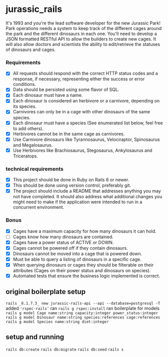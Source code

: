 # jurassic_rails
It's 1993 and you're the lead software developer for the new Jurassic Park! Park operations needs a system to keep track of the different cages around the park and the different dinosaurs in each one. You'll need to develop a JSON formatted RESTful API to allow the builders to create new cages. It will also allow doctors and scientists the ability to edit/retrieve the statuses of dinosaurs and cages.

### Requirements
- [x] All requests should respond with the correct HTTP status codes and a response, if necessary, representing either the success or error conditions.
- [x] Data should be persisted using some flavor of SQL.
- [x] Each dinosaur must have a name.
- [x] Each dinosaur is considered an herbivore or a carnivore, depending on its species.
- [x] Carnivores can only be in a cage with other dinosaurs of the same species.
- [x] Each dinosaur must have a species (See enumerated list below, feel free to add others).
- [x] Herbivores cannot be in the same cage as carnivores.
- [x] Use Carnivore dinosaurs like Tyrannosaurus, Velociraptor, Spinosaurus and Megalosaurus.
- [x] Use Herbivores like Brachiosaurus, Stegosaurus, Ankylosaurus and Triceratops.

### technical requirements
- [x] This project should be done in Ruby on Rails 6 or newer.
- [x] This should be done using version control, preferably git.
- [x] The project should include a README that addresses anything you may not have completed. It should also address what additional changes you might need to make if the application were intended to run in a concurrent environment.

### Bonus
- [x] Cages have a maximum capacity for how many dinosaurs it can hold.
- [ ] Cages know how many dinosaurs are contained.
- [x] Cages have a power status of ACTIVE or DOWN.
- [x] Cages cannot be powered off if they contain dinosaurs.
- [x] Dinosaurs cannot be moved into a cage that is powered down.
- [x] Must be able to query a listing of dinosaurs in a specific cage.
- [x] When querying dinosaurs or cages they should be filterable on their attributes (Cages on their power status and dinosaurs on species).
- [x] Automated tests that ensure the business logic implemented is correct.
## original boilerplate setup
`rails _6.1.7.3_ new jurassic-rails-api --api --database=postgresql -T`
added `'rspec-rails'`
ran `rails g rspec:install`
ran boilerplate for models
`rails g model Cage name:string capacity:integer power_status:integer`
`rails g model Dinosaur name:string species:references cage:references`
`rails g model Species name:string diet:integer`

## setup and running
`rails db:create`
`rails db:migrate`
`rails db:seed`
`rails s`




